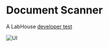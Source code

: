 # Document Scanner

A LabHouse [developer test](https://github.com/ggalambas/online_radio_player/files/10548250/Mobile_Developer_Test_-_EN.pdf)

![UI](https://user-images.githubusercontent.com/23039652/216014337-4f4a97c3-5b44-4b9c-b331-5322d2ca1442.png)
